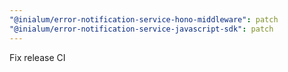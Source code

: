 ```yaml
---
"@inialum/error-notification-service-hono-middleware": patch
"@inialum/error-notification-service-javascript-sdk": patch
---
```


Fix release CI
